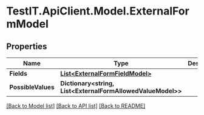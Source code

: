 # TestIT.ApiClient.Model.ExternalFormModel

## Properties

Name | Type | Description | Notes
------------ | ------------- | ------------- | -------------
**Fields** | [**List&lt;ExternalFormFieldModel&gt;**](ExternalFormFieldModel.md) |  | 
**PossibleValues** | **Dictionary&lt;string, List&lt;ExternalFormAllowedValueModel&gt;&gt;** |  | 

[[Back to Model list]](../README.md#documentation-for-models) [[Back to API list]](../README.md#documentation-for-api-endpoints) [[Back to README]](../README.md)


